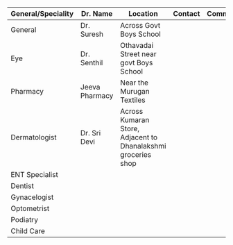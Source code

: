 
| General/Speciality | Dr. Name    | Location | Contact | Comment |
|--------------------|-------------|------------------------|---------|--------|
| General 			 |Dr. Suresh   | Across Govt Boys School|         |         |
| Eye    			 |Dr. Senthil  | Othavadai Street near govt Boys School|         |         |  
| Pharmacy           |Jeeva Pharmacy        | Near the Murugan Textiles        |          |           |
| Dermatologist      | Dr. Sri Devi | Across Kumaran Store, Adjacent to Dhanalakshmi groceries shop|          |           |
|ENT Specialist | | | | | 
| Dentist                 | | | | |      	
| Gynacelogist                 	| | | | | 
| Optometrist                  	| | | | | 
| Podiatry                     	| | | | | 
| Child Care| | | | | 